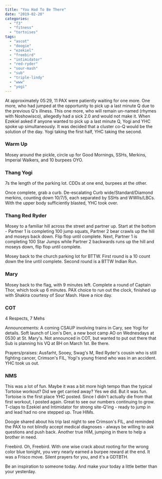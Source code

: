 ```yaml
---
title: "You Had To Be There"
date: "2019-02-20"
categories: 
  - "f3"
  - "fitness"
  - "tortoises"
tags: 
  - "ascot"
  - "doogie"
  - "ezekiel"
  - "freebird"
  - "intimidator"
  - "red-ryder"
  - "sour-mash"
  - "sub"
  - "triple-lindy"
  - "www"
  - "yogi"
---
```


At approximately 05:29, 11 PAX were patiently waiting for one more. One more, who had jumped at the opportunity to pick up a last minute Q due to the previous Q's illness. This one more, who will remain un-named (rhymes with Noshowisco), allegedly had a sick 2.0 and would not make it. When Ezekiel asked if anyone wanted to pick up a last minute Q, Yogi and YHC spoke up simultaneously. It was decided that a cluster co-Q would be the solution of the day. Yogi taking the first half, YHC taking the second.

### Warm Up

Mosey around the pickle, circle up for Good Mornings, SSHs, Merkins, Imperial Walkers, and 10 burpees OYO.

### Thang Yogi

7s the length of the parking lot. CDDs at one end, burpees at the other.

Once complete, grab a curb. De-escalating Curb wide/Standard/Diamond merkins, counting down 10/7/5, each separated by SSHs and WWIIs/LBCs. With the upper body sufficiently blasted, YHC took over.

### Thang Red Ryder

Mosey to a familiar hill across the street and partner up. Start at the bottom - Partner 1 is completing 100 jump squats, Partner 2 bear crawls up the hill and moseys back down. Flip flop until complete. Next, Partner 1 is completing 100 Star Jumps while Partner 2 backwards runs up the hill and moseys down, flip flop until complete.

Mosey back to the church parking lot for BTTW. First round is a 10 count down the line until complete. Second round is a BTTW Indian Run.

### Mary

Mosey back to the flag, with 9 minutes left. Complete a round of Captain Thor, which took up 6 minutes. PAX choice to run out the clock, finished up with Shakira courtesy of Sour Mash. Have a nice day.

### COT

4 Respects, 7 Mehs

Announcements: A coming CSAUP involving trains in Cary, see Yogi for details. Soft launch of Lion's Den, a new boot camp AO on Wednesdays at 0530 at St. Mary's. Not announced in COT, but wanted to put out there that Sub is planning his VQ at BH on March 1st. Be there.

Prayers/praises: Ausfarht, Sooey, Swag's M, Red Ryder's cousin who is still fighting cancer, Crimson's FIL, Yogi's young friend who was in an accident. YHC took us out.

### NMS

This was a lot of fun. Maybe it was a bit more high tempo than the typical Tortoise workout? Did we get carried away? Yes we did. But it was fun. Tortoise is the first place YHC posted. Since I didn't actually die from that first workout, I posted again. Great to see our numbers continuing to grow. T-claps to Ezekiel and Intimidator for strong site-Q'ing - ready to jump in and lead had no one stepped up. True HIMs.

Doogie shared about his trip last night to see Crimson's FIL, and reminded the PAX to not blindly accept medical diagnoses - always be willing to ask questions and push back. Another true HIM, jumping in there to help a brother in need.

Freebird. Oh, Freebird. With one wise crack about rooting for the wrong color blue tonight, you very nearly earned a burpee reward at the end. It was a Frisco move. Silent prayers for you, and it's a GDTBTH.

Be an inspiration to someone today. And make your today a little better than your yesterday.
